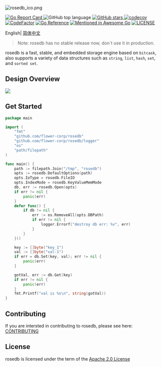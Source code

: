 ![rosedb_ico.png](https://i.loli.net/2021/04/28/gIL2FXZcOesPmyD.png)

[![Go Report Card](https://goreportcard.com/badge/github.com/roseduan/rosedb)&nbsp;](https://goreportcard.com/report/github.com/roseduan/rosedb)![GitHub top language](https://img.shields.io/github/languages/top/roseduan/rosedb)&nbsp;[![GitHub stars](https://img.shields.io/github/stars/roseduan/rosedb)&nbsp;](https://github.com/roseduan/rosedb/stargazers)[![codecov](https://codecov.io/gh/flower-corp/rosedb/branch/main/graph/badge.svg)](https://codecov.io/gh/flower-corp/rosedb) [![CodeFactor](https://www.codefactor.io/repository/github/flower-corp/rosedb/badge)](https://www.codefactor.io/repository/github/flower-corp/rosedb) [![Go Reference](https://pkg.go.dev/badge/github.com/roseduan/rosedb.svg)](https://pkg.go.dev/github.com/roseduan/rosedb) [![Mentioned in Awesome Go](https://awesome.re/mentioned-badge.svg)](https://github.com/avelino/awesome-go#database) [![LICENSE](https://img.shields.io/github/license/flower-corp/rosedb.svg?style=flat-square)](https://github.com/flower-corp/rosedb/blob/main/LICENSE)

English| [简体中文](https://github.com/roseduan/rosedb/blob/main/README-CN.md)

> Note: rosedb has no stable release now, don`t use it in production.

rosedb is a fast, stable, and embedded storage engine based on `bitcask`, also supports a variety of data structures such as `string`, `list`, `hash`, `set`, and `sorted set`.     

## Design Overview

![](https://github.com/flower-corp/rosedb/blob/main/resource/img/design-overview-rosedb.png)

## Get Started

```go
package main

import (
	"fmt"
	"github.com/flower-corp/rosedb"
	"github.com/flower-corp/rosedb/logger"
	"os"
	"path/filepath"
)

func main() {
	path := filepath.Join("/tmp", "rosedb")
	opts := rosedb.DefaultOptions(path)
	opts.IoType = rosedb.FileIO
	opts.IndexMode = rosedb.KeyValueMemMode
	db, err := rosedb.Open(opts)
	if err != nil {
		panic(err)
	}
	defer func() {
		if db != nil {
			err := os.RemoveAll(opts.DBPath)
			if err != nil {
				logger.Errorf("destroy db err: %v", err)
			}
		}
	}()

	key := []byte("key_1")
	val := []byte("val-1")
	if err = db.Set(key, val); err != nil {
		panic(err)
	}

	gotVal, err := db.Get(key)
	if err != nil {
		panic(err)
	}
	fmt.Printf("val is %s\n", string(gotVal))
}
```

## Contributing

If you are intersted in contributing to rosedb, please see here: [CONTRIBUTING](https://github.com/roseduan/rosedb/blob/main/CONTRIBUTING.md)

## License

rosedb is licensed under the term of the [Apache 2.0 License](https://github.com/roseduan/rosedb/blob/main/LICENSE)

